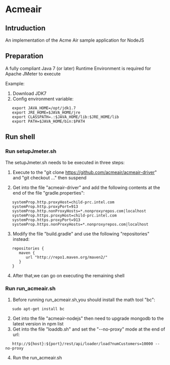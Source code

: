 # Acmeair

## Intruduction

An implementation of the Acme Air sample application for NodeJS

## Preparation

A fully compliant Java 7 (or later) Runtime Environment is required for Apache JMeter to execute

Example:
1. Download JDK7
2. Config environment variable:

```text
   export JAVA_HOME=/opt/jdk1.7
   export JRE_HOME=$JAVA_HOME/jre
   export CLASSPATH=.:$JAVA_HOME/lib:$JRE_HOME/lib
   export PATH=$JAVA_HOME/bin:$PATH
```

## Run shell

### Run setupJmeter.sh

The setupJmeter.sh needs to be executed in three steps:
1. Execute to the "git clone https://github.com/acmeair/acmeair-driver" and "git checkout ..." then suspend

2. Get into the file "acmeair-driver" and add the following contents at the end of the file "gradle.properties":
```text
   systemProp.http.proxyHost=child-prc.intel.com
   systemProp.http.proxyPort=913
   systemProp.http.nonProxyHosts=*.nonproxyrepos.com|localhost
   systemProp.https.proxyHost=child-prc.intel.com
   systemProp.https.proxyPort=913
   systemProp.https.nonProxyHosts=*.nonproxyrepos.com|localhost
```

3. Modify the file "build.gradle" and use the following  "repositories" instead:
```text
   repositories {
      maven {
         url "http://repo1.maven.org/maven2/"
      }
   }
```
4. After that,we can go on executing the remaining shell

### Run run_acmeair.sh

1. Before running run_acmeair.sh,you should install the math tool "bc":
```shell
   sudo apt-get install bc
```
2. Get into the file "acmeair-nodejs" then need to upgrade mongodb to the latest version in npm list
3. Get into the file "loaddb.sh" and set the "--no-proxy" mode at the end of url:
```text
   http://${host}:${port}/rest/api/loader/load?numCustomers=10000 --no-proxy
```
4. Run the run_acmeair.sh
